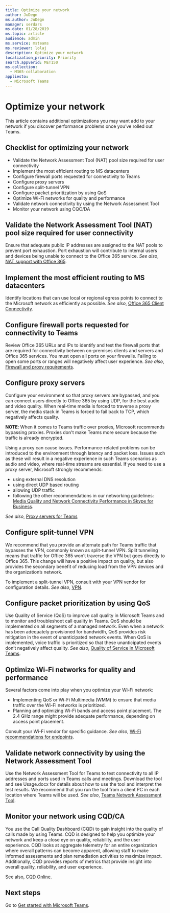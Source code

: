 ```yaml
---
title: Optimize your network
author: JuDegn
ms.author: JuDegn
manager: serdars
ms.date: 01/28/2019
ms.topic: article
audience: admin
ms.service: msteams
ms.reviewer: lolaj
description: Optimize your network
localization_priority: Priority
search.appverid: MET150
ms.collection: 
  - M365-collaboration
appliesto: 
  - Microsoft Teams
---
```


# Optimize your network

This article contains additional optimizations you may want add to your network if you discover performance problems once you’ve rolled out Teams.

## Checklist for optimizing your network
- Validate the Network Assessment Tool (NAT) pool size required for user connectivity
- Implement the most efficient routing to MS datacenters
- Configure firewall ports requested for connectivity to Teams
- Configure proxy servers
- Configure split-tunnel VPN
- Configure packet prioritization by using QoS
- Optimize Wi-Fi networks for quality and performance
- Validate network connectivity by using the Network Assessment Tool
- Monitor your network using CQC/DA

## Validate the Network Assessment Tool (NAT) pool size required for user connectivity 
Ensure that adequate public IP addresses are assigned to the NAT pools to prevent port exhaustion. Port exhaustion will contribute to internal users and devices being unable to connect to the Office 365 service. *See also*, [NAT support with Office 365](https://support.office.com/article/NAT-support-with-Office-365-170e96ea-d65d-4e51-acac-1de56abe39b9).

## Implement the most efficient routing to MS datacenters

Identify locations that can use local or regional egress points to connect to the Microsoft network as efficiently as possible. *See also*, [Office 365 Client Connectivity](https://support.office.com/article/Client-connectivity-4232abcf-4ae5-43aa-bfa1-9a078a99c78b).

## Configure firewall ports requested for connectivity to Teams

Review Office 365 URLs and IPs to identify and test the firewall ports that are required for connectivity between on-premises clients and servers and Office 365 services. You must open all ports on your firewalls. Failing to open some ports or ranges will negatively affect user experience. *See also*, [Firewall and proxy requirements](https://docs.microsoft.com/en-us/microsoftteams/upgrade-prepare-environment-prepare-network#firewall-and-proxy-requirements).

## Configure proxy servers

Configure your environment so that proxy servers are bypassed, and you can connect users directly to Office 365 by using UDP, for the best audio and video quality. When real-time media is forced to traverse a proxy server, the media stack in Teams is forced to fail back to TCP, which negatively affects quality.

**NOTE**: When it comes to Teams traffic over proxies, Microsoft recommends bypassing proxies. Proxies don't make Teams more secure because the traffic is already encrypted. 

Using a proxy can cause issues. Performance-related problems can be introduced to the environment through latency and packet loss. Issues such as these will result in a negative experience in such Teams scenarios as audio and video, where real-time streams are essential. If you need to use a proxy server, Microsoft strongly recommends:
- using external DNS resolution
- using direct UDP based routing
- allowing UDP traffic
- following the other recommendations in our networking guidelines: [Media Quality and Network Connectivity Performance in Skype for Business](https://support.office.com/en-us/article/Media-Quality-and-Network-Connectivity-Performance-in-Skype-for-Business-Online-5fe3e01b-34cf-44e0-b897-b0b2a83f0917).

*See also*, [Proxy servers for Teams](proxy-servers-for-skype-for-business-online.md)

## Configure split-tunnel VPN
We recommend that you provide an alternate path for Teams traffic that bypasses the VPN, commonly known as split-tunnel VPN. Split tunneling means that traffic for Office 365 won’t traverse the VPN but goes directly to Office 365. This change will have a positive impact on quality, but also provides the secondary benefit of reducing load from the VPN devices and the organization’s network. 

To implement a split-tunnel VPN, consult with your VPN vendor for configuration details. *See also*, [VPN](https://docs.microsoft.com/en-us/microsoftteams/upgrade-prepare-environment-prepare-network#vpn).

## Configure packet prioritization by using QoS
Use Quality of Service (QoS) to improve call quality in Microsoft Teams and to monitor and troubleshoot call quality in Teams. QoS should be implemented on all segments of a managed network. Even when a network has been adequately provisioned for bandwidth, QoS provides risk mitigation in the event of unanticipated network events. When QoS is implemented, voice traffic is prioritized so that these unanticipated events don’t negatively affect quality. *See also*, [Quality of Service in Microsoft Teams](https://docs.microsoft.com/en-us/microsoftteams/qos-in-teams).

## Optimize Wi-Fi networks for quality and performance
Several factors come into play when you optimize your Wi-Fi network:
- Implementing QoS or Wi-Fi Multimedia (WMM) to ensure that media traffic over the Wi-Fi networks is prioritized.
- Planning and optimizing Wi-Fi bands and access point placement. The 2.4 GHz range might provide adequate performance, depending on access point placement.

Consult your Wi-Fi vendor for specific guidance. *See also*, [Wi-Fi recommendations for endpoints](https://docs.microsoft.com/MicrosoftTeams/envision-planning-for-service-management-and-quality-complete-guide#wi-fi-recommendations-for-endpoints).

## Validate network connectivity by using the Network Assessment Tool
Use the Network Assessment Tool for Teams to test connectivity to all IP addresses and ports used in Teams calls and meetings. Download the tool and see Usage.docx for details about how to use the tool and interpret the test results. We recommend that you run the tool from a client PC in each location where Teams will be used. *See also*, [Teams Network Assessment Tool](https://go.microsoft.com/fwlink/?linkid=855799). 

## Monitor your network using CQD/CA
You use the Call Quality Dashboard (CQD) to gain insight into the quality of calls made by using Teams. CQD is designed to help you optimize your network and keep a close eye on quality, reliability, and the user experience. CQD looks at aggregate telemetry for an entire organization where overall patterns can become apparent, allowing staff to make informed assessments and plan remediation activities to maximize impact. Additionally, CQD provides reports of metrics that provide insight into overall quality, reliability, and user experience. 

See also, [CQD Online](https://docs.microsoft.com/en-us/microsoftteams/quality-of-experience-review-guide#cqd-online).

## Next steps
Go to [Get started with Microsoft Teams](get-started-with-teams-quick-start.md).
